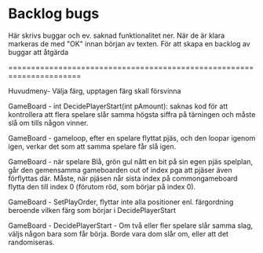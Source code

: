 # Backlog bugs

Här skrivs buggar och ev. saknad funktionalitet ner. När de är klara markeras de med "OK" innan början av texten. För att skapa en backlog av buggar att åtgärda

======================================================================

Huvudmeny- Välja färg, upptagen färg skall försvinna

GameBoard - int DecidePlayerStart(int pAmount): saknas kod för att kontrollera att flera spelare slår samma högsta siffra på tärningen och måste slå om tills någon vinner.

GameBoard - gameloop, efter en spelare flyttat pjäs, och den  loopar igenom igen, verkar det som att samma spelare får slå igen.

GameBoard - när spelare Blå, grön gul nått en bit på sin egen pjäs spelplan, går den gemensamma gameboarden out of index pga att pjäser även förflyttas där. Måste, när pjäsen når sista index på commongameboard flytta den till index 0 (förutom röd, som börjar på index 0).

GameBoard - SetPlayOrder, flyttar inte alla positioner enl. färgordning beroende vilken färg som börjar i DecidePlayerStart

GameBoard - DecidePlayerStart - Om två eller fler spelare slår samma slag, väljs någon bara som får börja. Borde vara dom slår om, eller att det randomiseras.


